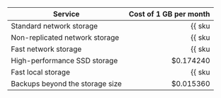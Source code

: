 | Service | Cost of 1 GB per month |
|---------------------------------|------------------------------------------------------------:|
| Standard network storage | {{ sku|USD|mdb.cluster.local-nvme.greenplum|month|string }} |
| Non-replicated network storage | {{ sku|USD|mdb.cluster.local-nvme.greenplum|month|string }} |
| Fast network storage | {{ sku|USD|mdb.cluster.local-nvme.greenplum|month|string }} |
| High-performance SSD storage | $0.174240 |
| Fast local storage | {{ sku|USD|mdb.cluster.local-nvme.greenplum|month|string }} |
| Backups beyond the storage size | $0.015360 |
